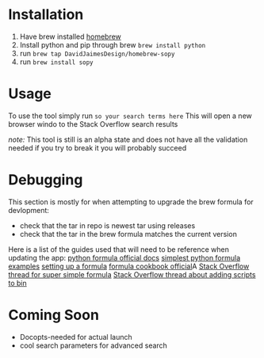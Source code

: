 # Installation

 1. Have brew installed [homebrew](https://docs.brew.sh/Installation.html)
 2. Install python and pip through brew `brew install python`
 3. run `brew tap DavidJaimesDesign/homebrew-sopy`
 4. run `brew install sopy`

# Usage

To use the tool simply run `so your search terms here` This will open a new browser windo to the Stack Overflow search results

*note:* This tool is still is an alpha state and does not have all the validation needed if you try to break it you will probably succeed 

# Debugging

This section is mostly for when attempting to upgrade the brew formula for devlopment:
* check that the tar in repo is newest tar using releases
* check that the tar in the brew formula matches the current version

Here is a list of the guides used that will need to be reference when updating the app:
[python formula official docs](https://github.com/Homebrew/brew/blob/master/docs/Python-for-Formula-Authors.md)
[simplest python formula examples](http://jimkubicek.com/blog/2015/02/14/creating-a-homebrew-formula-for-a-python-project/)
[setting up a formula](https://tech.cars.com/distributing-your-home-grown-tools-to-the-masses-with-homebrew-acb7a62518a8)
[formula cookbook official](https://github.com/Homebrew/brew/blob/master/docs/Formula-Cookbook.md)A
[Stack Overflow thread for super simple formula](https://stackoverflow.com/questions/31660485/simple-homebrew-formula-for-python)
[Stack Overflow thread about adding scripts to bin](https://stackoverflow.com/questions/6967331/how-do-i-install-a-script-to-run-anywhere-from-the-command-line)

# Coming Soon
* Docopts-needed for actual launch
* cool search parameters for advanced search 

